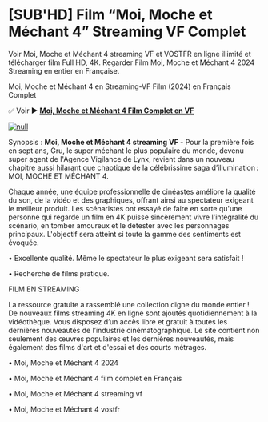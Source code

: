 # [SUB'HD] Film “Moi, Moche et Méchant 4” Streaming VF Complet

Voir Moi, Moche et Méchant 4 streaming VF et VOSTFR en ligne illimité et télécharger film Full HD, 4K. Regarder Film Moi, Moche et Méchant 4 2024 Streaming en entier en Française.

Moi, Moche et Méchant 4 en Streaming-VF Film (2024) en Français Complet

✅ Voir ► **[Moi, Moche et Méchant 4 Film Complet en VF](https://popcorn-tv.online/fr/movie/519182/moi-moche-et-mechant-4)**

[![null](https://static.wixstatic.com/media/855a25_043b5abeb4ae4d35ac003198e7fe56ed~mv2.gif)](https://popcorn-tv.online/fr/movie/519182/moi-moche-et-mechant-4)

Synopsis : **Moi, Moche et Méchant 4 streaming VF** - Pour la première fois en sept ans, Gru, le super méchant le plus populaire du monde, devenu super agent de l'Agence Vigilance de Lynx, revient dans un nouveau chapitre aussi hilarant que chaotique de la célébrissime saga d’illumination : MOI, MOCHE ET MÉCHANT 4.

Chaque année, une équipe professionnelle de cinéastes améliore la qualité du son, de la vidéo et des graphiques, offrant ainsi au spectateur exigeant le meilleur produit. Les scénaristes ont essayé de faire en sorte qu'une personne qui regarde un film en 4K puisse sincèrement vivre l'intégralité du scénario, en tomber amoureux et le détester avec les personnages principaux. L'objectif sera atteint si toute la gamme des sentiments est évoquée.

• Excellente qualité. Même le spectateur le plus exigeant sera satisfait !

• Recherche de films pratique.

FILM EN STREAMING

La ressource gratuite a rassemblé une collection digne du monde entier ! De nouveaux films streaming 4K en ligne sont ajoutés quotidiennement à la vidéothèque. Vous disposez d’un accès libre et gratuit à toutes les dernières nouveautés de l’industrie cinématographique. Le site contient non seulement des œuvres populaires et les dernières nouveautés, mais également des films d'art et d'essai et des courts métrages.

• Moi, Moche et Méchant 4 2024

• Moi, Moche et Méchant 4 film complet en Français

• Moi, Moche et Méchant 4 streaming vf

• Moi, Moche et Méchant 4 vostfr
